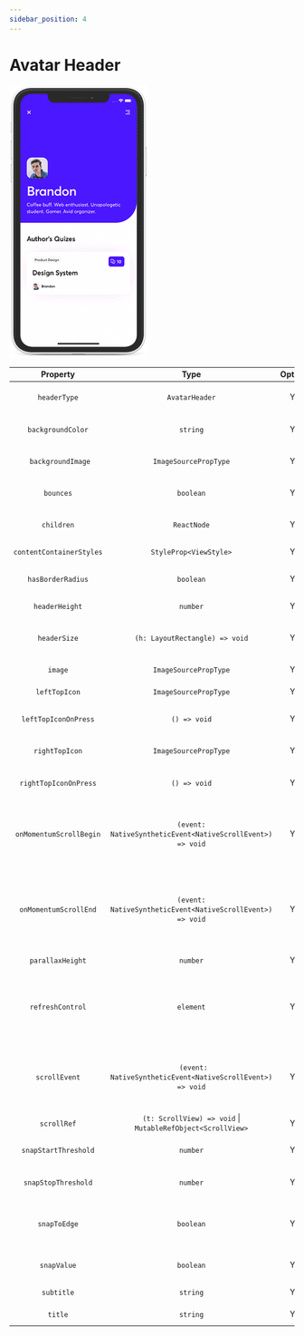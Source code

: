 ```yaml
---
sidebar_position: 4
---
```


# Avatar Header

![Avatar Header Gif](../../static/img/assets/readme_Avatar.gif)

|         Property         |                              Type                               | Optional |                                  Default                                   |                                          Description                                          |
| :----------------------: | :-------------------------------------------------------------: | :------: | :------------------------------------------------------------------------: | :-------------------------------------------------------------------------------------------: |
|       `headerType`       |                         `AvatarHeader`                         |   Yes    |                               `TabbedHeader`                               |                                Set header type to TabbedHeader                                |
|    `backgroundColor`     |                            `string`                             |   Yes    |                                `'#1ca75d'`                                 |                                    Header background color                                    |
|    ` backgroundImage`    |                      `ImageSourcePropType`                      |   Yes    |                                                                            |                                Header background image source                                 |
|        `bounces`         |                            `boolean`                            |   Yes    |                                   `true`                                   |                                Allow scroll view bounces (IOS)                                |
|        `children`        |                           `ReactNode`                           |   Yes    |                                                                            |                               Render content inside ScrollView                                |
| `contentContainerStyles` |                     `StyleProp<ViewStyle>`                      |   Yes    |                                                                            |                                  Set scroll view body styles                                  |
|    `hasBorderRadius`     |                            `boolean`                            |   Yes    |                                   `true`                                   |                          Adds radius to header's right bottom border                          |
|      `headerHeight`      |                            `number`                             |   Yes    |              `ifIphoneX(92, constants.responsiveHeight(13))`               |                                       Set header height                                       |
|       `headerSize`       |                 `(h: LayoutRectangle) => void`                  |   Yes    |                                                                            |                       Handler that is called when header's size changes                       |
|         `image`          |                      `ImageSourcePropType`                      |   Yes    |                                                                            |                                       Sets header image                                       |
|      `leftTopIcon`       |                      `ImageSourcePropType`                      |   Yes    |                                                                            |                                 Set icon for left top button                                  |
|   `leftTopIconOnPress`   |                          `() => void`                           |   Yes    |                                                                            |                            Define action on left top button press                             |
|      `rightTopIcon`      |                      `ImageSourcePropType`                      |   Yes    |                                                                            |                                 Set icon for right top button                                 |
|  `rightTopIconOnPress`   |                          `() => void`                           |   Yes    |                                                                            |                            Define action on right top button press                            |
| `onMomentumScrollBegin`  |   `(event: NativeSyntheticEvent<NativeScrollEvent>) => void`    |   Yes    |                                                                            | Called when the momentum scroll starts (scroll which occurs as the ScrollView starts gliding) |
|  `onMomentumScrollEnd`   |   `(event: NativeSyntheticEvent<NativeScrollEvent>) => void`    |   Yes    |                                                                            | Called when the momentum scroll ends (scroll which occurs as the ScrollView glides to a stop) |
|     `parallaxHeight`     |                            `number`                             |   Yes    | `ifIphoneX(constants.responsiveHeight(38),constants.responsiveHeight(48))` |                                  Set parallax header height                                   |
|     `refreshControl`     |                            `element`                            |   Yes    |                                                                            |           A RefreshControl component, used to provide pull-to-refresh functionality           |
|      `scrollEvent`       |   ` (event: NativeSyntheticEvent<NativeScrollEvent>) => void`   |   Yes    |                                                                            |           Fires at most once per frame during scrolling (Used in custom animations)           |
|       `scrollRef`        | `(t: ScrollView) => void` &#124; `MutableRefObject<ScrollView>` |   Yes    |                                                                            |                                   Get inner ScrollView ref                                    |
|   `snapStartThreshold`   |                            `number`                             |   Yes    |                                                                            |                               Set start value Threshold of snap                               |
|   `snapStopThreshold`    |                            `number`                             |   Yes    |                                                                            |                               Set stop value Threshold of snap                                |
|       `snapToEdge`       |                            `boolean`                            |   Yes    |                                   `true`                                   |                    Should snap header to edge when snap value is exceeded                     |
|       `snapValue`        |                            `boolean`                            |   Yes    |                          `parralax header height`                          |                               Set value where header is closed                                |
|        `subtitle`        |                            `string`                             |   Yes    |                                                                            |                                     Sets header subtitle                                      |
|         `title`          |                            `string`                             |   Yes    |                                                                            |                                       Sets header title                                       |
